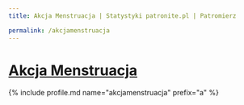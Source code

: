 ```yaml
---
title: Akcja Menstruacja | Statystyki patronite.pl | Patromierz

permalink: /akcjamenstruacja
---
```


# [Akcja Menstruacja](https://patronite.pl/akcjamenstruacja)

{% include profile.md name="akcjamenstruacja" prefix="a" %}
